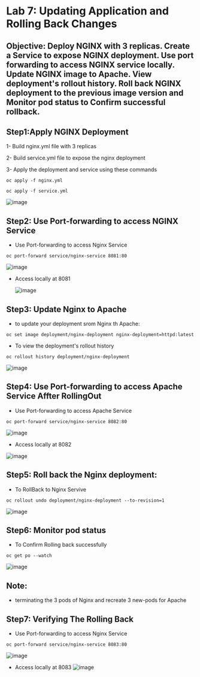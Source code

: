 # Lab 7: Updating Application and Rolling Back Changes 
## Objective: Deploy NGINX with 3 replicas. Create a Service to expose NGINX deployment. Use port forwarding to access NGINX service locally. Update NGINX image to Apache. View deployment's rollout history. Roll back NGINX deployment to the previous image version and Monitor pod status to Confirm successful rollback.

## Step1:Apply NGINX Deployment 

1- Build nginx.yml file with 3 replicas

2- Build service.yml file to expose the nginx deployment 

3- Apply the deployment and service using these commands 

```
oc apply -f nginx.yml
```

```
oc apply -f service.yml
```

![image](https://github.com/ramy282/iVolve_OJT/assets/60857262/c7ed4c40-b822-425b-8511-9530e5327e27)

## Step2: Use Port-forwarding to access NGINX Service 

- Use Port-forwarding to access Nginx Service
  
```
oc port-forward service/nginx-service 8081:80
```

 ![image](https://github.com/ramy282/iVolve_OJT/assets/60857262/cd9c2480-db74-4e10-a998-e481b2143dbd)

- Access locally at 8081
  
  ![image](https://github.com/ramy282/iVolve_OJT/assets/60857262/5aedfc37-9656-4ae4-8b5b-6a4311057ee3)
 
## Step3: Update Nginx to Apache 
 
- to update your deployment srom Nginx th Apache:

```
oc set image deployment/nginx-deployment nginx-deployment=httpd:latest
```   

- To view the deployment's rollout history

```
oc rollout history deployment/nginx-deployment
```  
  ![image](https://github.com/ramy282/iVolve_OJT/assets/60857262/1b2ff852-91c9-401f-82ae-cdf3438574b4)

## Step4: Use Port-forwarding to access Apache Service Affter RollingOut

- Use Port-forwarding to access Apache Service

```
oc port-forward service/nginx-service 8082:80
```

![image](https://github.com/ramy282/iVolve_OJT/assets/60857262/1e2e59fe-04a0-46c1-8b9a-483d047b4ff4)

- Access locally at 8082

![image](https://github.com/ramy282/iVolve_OJT/assets/60857262/28d0fea5-a5b2-4bf6-8c97-fd624f7390e0)

## Step5: Roll back the Nginx deployment:

- To RollBack to Nginx Servive

```
oc rollout undo deployment/nginx-deployment --to-revision=1
```

![image](https://github.com/ramy282/iVolve_OJT/assets/60857262/294433df-cb89-4b0d-b53e-c03a57af7e7c)

## Step6: Monitor pod status
- To Confirm Rolling back successfully

```
oc get po --watch
```
![image](https://github.com/ramy282/iVolve_OJT/assets/60857262/a22d738b-5b45-4600-9994-5c5724e05864)

## Note: 
- terminating the 3 pods of Nginx and recreate 3 new-pods for Apache
  
## Step7: Verifying The Rolling Back

- Use Port-forwarding to access Nginx Service

```
oc port-forward service/nginx-service 8083:80
```
![image](https://github.com/ramy282/iVolve_OJT/assets/60857262/5e55f7ae-2cf2-4325-9466-cd7f6d5fd00f)

- Access locally at 8083
  ![image](https://github.com/ramy282/iVolve_OJT/assets/60857262/945ab8c1-5474-4192-a87c-e875d59898b8)
